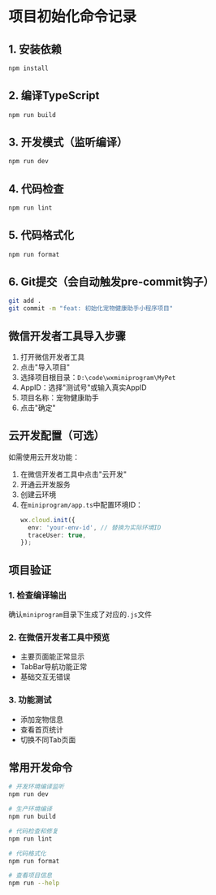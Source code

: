 # 项目初始化命令记录

## 1. 安装依赖
```bash
npm install
```

## 2. 编译TypeScript
```bash
npm run build
```

## 3. 开发模式（监听编译）
```bash
npm run dev
```

## 4. 代码检查
```bash
npm run lint
```

## 5. 代码格式化
```bash
npm run format
```

## 6. Git提交（会自动触发pre-commit钩子）
```bash
git add .
git commit -m "feat: 初始化宠物健康助手小程序项目"
```

## 微信开发者工具导入步骤

1. 打开微信开发者工具
2. 点击"导入项目"
3. 选择项目根目录：`D:\code\wxminiprogram\MyPet`
4. AppID：选择"测试号"或输入真实AppID
5. 项目名称：宠物健康助手
6. 点击"确定"

## 云开发配置（可选）

如需使用云开发功能：

1. 在微信开发者工具中点击"云开发"
2. 开通云开发服务
3. 创建云环境
4. 在`miniprogram/app.ts`中配置环境ID：
   ```typescript
   wx.cloud.init({
     env: 'your-env-id', // 替换为实际环境ID
     traceUser: true,
   });
   ```

## 项目验证

### 1. 检查编译输出
确认`miniprogram`目录下生成了对应的`.js`文件

### 2. 在微信开发者工具中预览
- 主要页面能正常显示
- TabBar导航功能正常
- 基础交互无错误

### 3. 功能测试
- 添加宠物信息
- 查看首页统计
- 切换不同Tab页面

## 常用开发命令

```bash
# 开发环境编译监听
npm run dev

# 生产环境编译
npm run build

# 代码检查和修复
npm run lint

# 代码格式化
npm run format

# 查看项目信息
npm run --help
```





